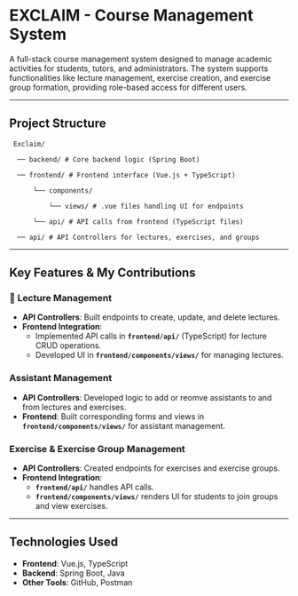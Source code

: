 #  EXCLAIM - Course Management System

A full-stack course management system designed to manage academic activities for students, tutors, and administrators.
The system supports functionalities like lecture management, exercise creation, and exercise group formation, providing role-based access for different users.

---

## **Project Structure**

     Exclaim/ 

      ── backend/ # Core backend logic (Spring Boot) 

      ── frontend/ # Frontend interface (Vue.js + TypeScript) 

          └── components/

              └── views/ # .vue files handling UI for endpoints 
  
          └── api/ # API calls from frontend (TypeScript files)

      ── api/ # API Controllers for lectures, exercises, and groups

---

##  **Key Features & My Contributions**

### 📖 **Lecture Management**
- **API Controllers**: Built endpoints to create, update, and delete lectures.
- **Frontend Integration**:
  - Implemented API calls in **`frontend/api/`** (TypeScript) for lecture CRUD operations.
  - Developed UI in **`frontend/components/views/`** for managing lectures.

###  **Assistant Management**
- **API Controllers**: Developed logic to add or reomve assistants to and from lectures and exercises.
- **Frontend**: Built corresponding forms and views in **`frontend/components/views/`** for assistant management.

###  **Exercise & Exercise Group Management**
- **API Controllers**: Created endpoints for exercises and exercise groups.
- **Frontend Integration**:
  - **`frontend/api/`** handles API calls.
  - **`frontend/components/views/`** renders UI for students to join groups and view exercises.

---

## **Technologies Used**

- **Frontend**: Vue.js, TypeScript
- **Backend**: Spring Boot, Java
- **Other Tools**: GitHub, Postman


